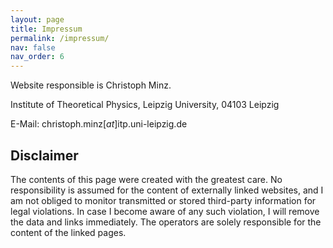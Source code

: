 ```yaml
---
layout: page
title: Impressum
permalink: /impressum/
nav: false
nav_order: 6
---
```


Website responsible is Christoph Minz.

Institute of Theoretical Physics, 
Leipzig University, 
04103 Leipzig

E-Mail: christoph.minz[_at_]itp.uni-leipzig.de


## Disclaimer

The contents of this page were created with the greatest care. No responsibility is assumed for the content of externally linked websites, and I am not obliged to monitor transmitted or stored third-party information for legal violations. In case I become aware of any such violation, I will remove the data and links immediately. The operators are solely responsible for the content of the linked pages.
